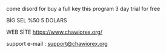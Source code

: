 come disord for buy a full key this program 3 day trial for free 

BİG SEL %50 5 DOLARS

WEB SİTE https://www.chawiorex.org/

support e-mail : support@chawiorex.org
